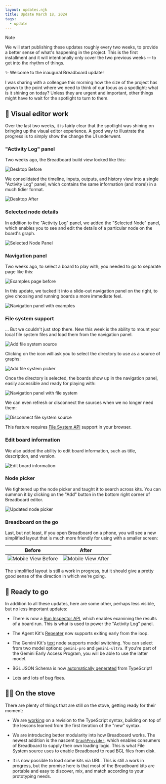 ```yaml
---
layout: updates.njk
title: Update March 18, 2024
tags:
  - update
---
```


> [!NOTE]
> We will start publishing these updates roughly every two weeks, to provide a better sense of what's happening in the project. This is the first installment and it will intentionally only cover the two previous weeks -- to get into the rhythm of things.

✨ Welcome to the inaugural Breadboard update!

I was sharing with a colleague this morning how the size of the project has grown to the point where we need to think of our focus as a spotlight: what is it shining on today? Unless they are urgent and important, other things might have to wait for the spotlight to turn to them.

## 🎨 Visual editor work

Over the last two weeks, it is fairly clear that the spotlight was shining on bringing up the visual editor experience. A good way to illustrate the progress is to simply show the change the UI underwent.

### "Activity Log" panel

Two weeks ago, the Breadboard build view looked like this:

![Desktop Before](/breadboard/static/images/2024-03-18/before-build-view.png)

We consolidated the timeline, inputs, outputs, and history view into a single "Activity Log" panel, which contains the same information (and more!) in a much tidier format.

![Desktop After](/breadboard/static/images/2024-03-18/activity-log.png)

### Selected node details

In addition to the "Activity Log" panel, we added the "Selected Node" panel, which enables you to see and edit the details of a particular node on the board's graph.

![Selected Node Panel](/breadboard/static/images/2024-03-18/selected-node-panel.png)

### Navigation panel

Two weeks ago, to select a board to play with, you needed to go to separate page like this:

![Examples page before](/breadboard/static/images/2024-03-18/before-examples.png)

In this update, we tucked it into a slide-out navigation panel on the right, to give choosing and running boards a more immediate feel.

![Navigation panel with examples](/breadboard/static/images/2024-03-18/navigation-panel-examples.png)

### File system support

... But we couldn't just stop there. New this week is the ability to mount your local file system files and load them from the navigation panel.

![Add file system source](/breadboard/static/images/2024-03-18/add-file-system-source.png)

Clicking on the icon will ask you to select the directory to use as a source of graphs:

![Add file system picker](/breadboard/static/images/2024-03-18/add-file-system-dir.png)

Once the directory is selected, the boards show up in the navigation panel, easily accessible and ready for playing with:

![Navigation panel with file system](/breadboard/static/images/2024-03-18/navigation-panel.png)

We can even refresh or disconnect the sources when we no longer need them:

![Disconnect file system source](/breadboard/static/images/2024-03-18/disconnect-file-system-source.png)

This feature requires [File System API](https://developer.mozilla.org/en-US/docs/Web/API/File_System_API) support in your browser.

### Edit board information

We also added the ability to edit board information, such as title, description, and version.

![Edit board information](/breadboard/static/images/2024-03-18/edit-board-info.png)

### Node picker

We tightened up the node picker and taught it to search across kits. You can summon it by clicking on the "Add" button in the bottom right corner of Breadboard editor.

![Updated node picker](/breadboard/static/images/2024-03-18/node-picker.png)

### Breadboard on the go

Last, but not least, if you open Breadboard on a phone, you will see a new simplified layout that is much more friendly for using with a smaller screen:

| Before                                                                             | After                                                                      |
| ---------------------------------------------------------------------------------- | -------------------------------------------------------------------------- |
| ![Mobile View Before](/breadboard/static/images/2024-03-18/before-mobile-view.png) | ![Mobile View After](/breadboard/static/images/2024-03-18/mobile-view.png) |

The simplified layout is still a work in progress, but it should give a pretty good sense of the direction in which we're going.

## 🚀 Ready to go

In addition to all these updates, here are some other, perhaps less visible, but no less important updates:

- There is now a [Run Inspector API](/breadboard/docs/inspector/run/), which enables examining the results of a board run. This is what is used to power the "Activity Log" panel.

- The Agent Kit's [Repeater](/breadboard/docs/kits/agents/#repeater-agentsrepeater) now supports exiting early from the loop.

- The Gemini Kit's [text](https://github.com/breadboard-ai/breadboard/blob/eea9e3333db2ea3b07cb5f4e448dcacfdc7d0017/packages/gemini-kit/src/kit.ts#L24) node supports model switching. You can select from two model options: `gemini-pro` and `gemini-ultra`. If you're part of the Gemini Early Access Program, you will be able to use the latter model.

- BGL JSON Schema is now [automatically generated](https://github.com/breadboard-ai/breadboard/commit/9b8e73242c6a261ee0f459e71f352121ccef31f8) from TypeScript!

- Lots and lots of bug fixes.

## 🧑‍🍳 On the stove

There are plenty of things that are still on the stove, getting ready for their moment:

- We are [working](https://github.com/breadboard-ai/breadboard/tree/main/packages/build) on a revision to the TypeScript syntax, building on top of the lessons learned from the first iteration of the "new" syntax.

- We are introducing better modularity into how Breadboard works. The newest addition is the nascent [`GraphProvider`](https://github.com/breadboard-ai/breadboard/blob/eea9e3333db2ea3b07cb5f4e448dcacfdc7d0017/packages/breadboard/src/loader/types.ts#L14), which enables consumers of Breadboard to supply their own loading logic. This is what File System source uses to enable Breadboard to read BGL files from disk.

- It is now possible to load some kits via URL. This is still a work in progress, but the promise here is that most of the Breadboard kits are portable and easy to discover, mix, and match according to your prototyping needs.
